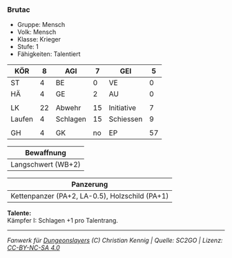 ### Brutac  
- Gruppe: Mensch  
- Volk: Mensch  
- Klasse: Krieger  
- Stufe: 1  
- Fähigkeiten: Talentiert  


| KÖR | 8 | AGI | 7 | GEI | 5 |
| --- | --- | --- | --- | --- | --- |
| ST | 4 | BE | 0 | VE | 0 |
| HÄ | 4 | GE | 2 | AU | 0 |
|  |  |  |  |  |  |
| LK | 22 | Abwehr | 15 | Initiative | 7 |
| Laufen | 4 | Schlagen | 15 | Schiessen | 9 |
|  |  |  |  |  |  |
| GH | 4 | GK | no | EP | 57 |


| Bewaffnung |
| --- |
| Langschwert (WB+2) |


| Panzerung |
| --- |
| Kettenpanzer (PA+2, LA-0.5), Holzschild (PA+1) |


**Talente:**  
Kämpfer I: Schlagen +1 pro Talentrang.





___
*Fanwerk für [Dungeonslayers](https://www.dungeonslayers.net/) (C) Christian Kennig | Quelle: SC2GO | Lizenz: [CC-BY-NC-SA 4.0](https://creativecommons.org/licenses/by-nc-sa/4.0/deed.de)*